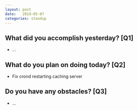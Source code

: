 ```yaml
---
layout:	post
date:	2019-05-07
categories:	standup
---
```

## What did you accomplish yesterday? [Q1]

- ...

## What do you plan on doing today? [Q2]

- Fix crond restarting caching server

## Do you have any obstacles? [Q3]

- ...